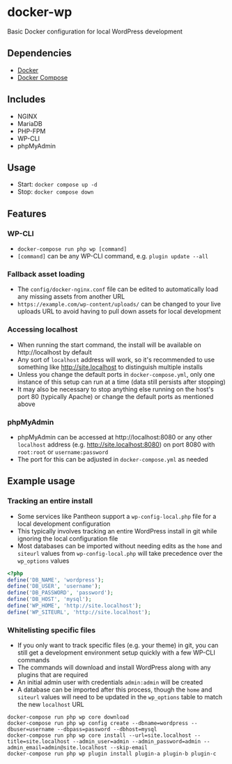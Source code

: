 # docker-wp

Basic Docker configuration for local WordPress development

## Dependencies

- [Docker](https://docs.docker.com/install/)
- [Docker Compose](https://docs.docker.com/compose/install/)

## Includes

- NGINX
- MariaDB
- PHP-FPM
- WP-CLI
- phpMyAdmin

## Usage

- Start: `docker compose up -d`
- Stop: `docker compose down`

## Features

### WP-CLI

- `docker-compose run php wp [command]`
- `[command]` can be any WP-CLI command, e.g. `plugin update --all`

### Fallback asset loading

- The `config/docker-nginx.conf` file can be edited to automatically load any missing assets from another URL
- `https://example.com/wp-content/uploads/` can be changed to your live uploads URL to avoid having to pull down assets for local development

### Accessing localhost

- When running the start command, the install will be available on http://localhost by default
- Any sort of `localhost` address will work, so it's recommended to use something like http://site.localhost to distinguish multiple installs
- Unless you change the default ports in `docker-compose.yml`, only one instance of this setup can run at a time (data still persists after stopping)
- It may also be necessary to stop anything else running on the host's port 80 (typically Apache) or change the default ports as mentioned above

### phpMyAdmin

- phpMyAdmin can be accessed at http://localhost:8080 or any other `localhost` address (e.g. http://site.localhost:8080) on port 8080 with `root:root` or `username:password`
- The port for this can be adjusted in `docker-compose.yml` as needed

## Example usage

### Tracking an entire install

- Some services like Pantheon support a `wp-config-local.php` file for a local development configuration
- This typically involves tracking an entire WordPress install in git while ignoring the local configuration file
- Most databases can be imported without needing edits as the `home` and `siteurl` values from `wp-config-local.php` will take precedence over the `wp_options` values

```php
<?php
define('DB_NAME', 'wordpress');
define('DB_USER', 'username');
define('DB_PASSWORD', 'password');
define('DB_HOST', 'mysql');
define('WP_HOME', 'http://site.localhost');
define('WP_SITEURL', 'http://site.localhost');
```

### Whitelisting specific files

- If you only want to track specific files (e.g. your theme) in git, you can still get a development environment setup quickly with a few WP-CLI commands
- The commands will download and install WordPress along with any plugins that are required
- An initial admin user with credentials `admin:admin` will be created
- A database can be imported after this process, though the `home` and `siteurl` values will need to be updated in the `wp_options` table to match the new `localhost` URL

```
docker-compose run php wp core download
docker-compose run php wp config create --dbname=wordpress --dbuser=username --dbpass=password --dbhost=mysql
docker-compose run php wp core install --url=site.localhost --title=site.localhost --admin_user=admin --admin_password=admin --admin_email=admin@site.localhost --skip-email
docker-compose run php wp plugin install plugin-a plugin-b plugin-c
```
